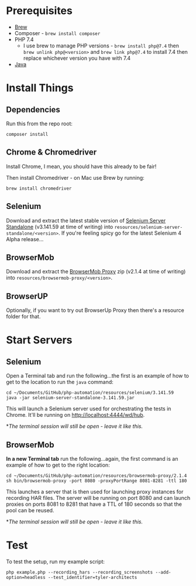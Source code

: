 # Prerequisites

 * [Brew](https://brew.sh/)
 * Composer - `brew install composer`
 * PHP 7.4
    * I use brew to manage PHP versions - `brew install php@7.4` then `brew unlink php@<version>` and `brew link php@7.4` to install 7.4 then replace whichever version you have with 7.4
 * [Java](https://www.java.com/en/)


# Install Things

## Dependencies
Run this from the repo root:
```
composer install
```

## Chrome & Chromedriver
Install Chrome, I mean, you should have this already to be fair!

Then install Chromedriver - on Mac use Brew by running:
```
brew install chromedriver
```

## Selenium
Download and extract the latest stable version of [Selenium Server Standalone](https://github.com/SeleniumHQ/selenium/releases/download/selenium-3.141.59/selenium-server-standalone-3.141.59.jar) (v3.141.59 at time of writing) into `resources/selenium-server-standalone/<version>`. If you're feeling spicy go for the latest Selenium 4 Alpha release...

## BrowserMob
Download and extract the [BrowserMob Proxy](http://bmp.lightbody.net/) zip (v2.1.4 at time of writing) into `resources/browsermob-proxy/<version>`.

## BrowserUP
Optionally, if you want to try out BrowserUp Proxy then there's a resource folder for that.


# Start Servers

## Selenium
Open a Terminal tab and run the following...the first is an example of how to get to the location to run the `java` command:
```
cd ~/Documents/GitHub/php-automation/resources/selenium/3.141.59
java -jar selenium-server-standalone-3.141.59.jar
```

This will launch a Selenium server used for orchestrating the tests in Chrome. It'll be running on [http://localhost:4444/wd/hub](http://localhost:4444/wd/hub).

**The terminal session will still be open - *leave it like this.**

## BrowserMob
**In a new Terminal tab** run the following...again, the first command is an example of how to get to the right location:
```
cd ~/Documents/GitHub/php-automation/resources/browsermob-proxy/2.1.4
sh bin/browsermob-proxy -port 8080 -proxyPortRange 8081-8281 -ttl 180
```

This launches a server that is then used for launching proxy instances for recording HAR files. The server will be running on port 8080 and can launch proxies on ports 8081 to 8281 that have a TTL of 180 seconds so that the pool can be reused.

**The terminal session will still be open - *leave it like this.**


# Test

To test the setup, run my example script:
```
php example.php --recording_hars --recording_screenshots --add-option=headless --test_identifier=tyler-architects
```
